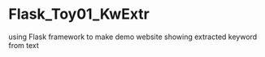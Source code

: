 # Flask_Toy01_KwExtr
using Flask framework to make demo website showing extracted keyword from text
